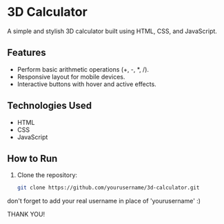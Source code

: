 # 3D Calculator

A simple and stylish 3D calculator built using HTML, CSS, and JavaScript.

## Features
- Perform basic arithmetic operations (+, -, *, /).
- Responsive layout for mobile devices.
- Interactive buttons with hover and active effects.
  
## Technologies Used
- HTML
- CSS
- JavaScript

## How to Run
1. Clone the repository:
   ```bash
   git clone https://github.com/yourusername/3d-calculator.git

don't forget to add your real username in place of 'yourusername' :)

THANK YOU!
